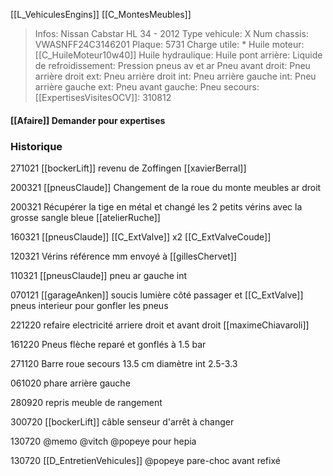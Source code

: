  [[L_VehiculesEngins]] [[C_MontesMeubles]]

> Infos: Nissan Cabstar HL 34 - 2012
Type vehicule: X
Num chassis: VWASNFF24C3146201
Plaque: 5731
Charge utile: *
Huile moteur: [[C_HuileMoteur10w40]]
Huile hydraulique:
Huile pont arrière:
Liquide de refroidissement:
Pression pneus av et ar
Pneu avant droit:
Pneu arrière droit ext:
Pneu arrière droit int:
Pneu arrière gauche int:
Pneu arrière gauche ext:
Pneu avant gauche:
Pneu secours:
[[ExpertisesVisitesOCV]]: 310812

#### [[Afaire]] Demander pour expertises

### Historique
271021 [[bockerLift]] revenu de Zoffingen [[xavierBerral]]

200321 [[pneusClaude]] Changement de la roue du monte meubles ar droit

200321 Récupérer la tige en métal et changé les 2 petits vérins avec la grosse sangle bleue [[atelierRuche]]

160321 [[pneusClaude]] [[C_ExtValve]] x2 [[C_ExtValveCoude]]

120321 Vérins référence mm envoyé à [[gillesChervet]]

110321 [[pneusClaude]] pneu ar gauche int

070121 [[garageAnken]] soucis lumière côté passager et [[C_ExtValve]] pneus interieur pour gonfler les pneus

221220 refaire electricité arriere droit et avant droit [[maximeChiavaroli]]

161220 Pneus flèche reparé et gonflés à 1.5 bar

271120 Barre roue secours 13.5 cm diamètre int 2.5-3.3

061020 phare arrière gauche

280920 repris meuble de rangement 

300720 [[bockerLift]] câble senseur d'arrêt à changer

130720 @memo @vitch @popeye pour hepia

130720  [[D_EntretienVehicules]] @popeye pare-choc avant refixé
